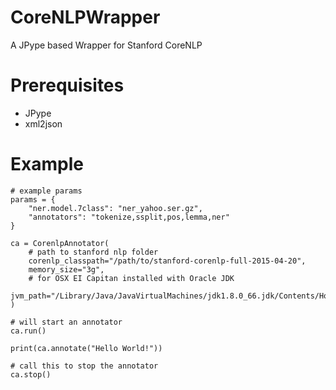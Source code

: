 # CoreNLPWrapper
A JPype based Wrapper for Stanford CoreNLP

# Prerequisites
- JPype
- xml2json

# Example
```
# example params
params = {
    "ner.model.7class": "ner_yahoo.ser.gz",
    "annotators": "tokenize,ssplit,pos,lemma,ner"
}

ca = CorenlpAnnotator(
    # path to stanford nlp folder
    corenlp_classpath="/path/to/stanford-corenlp-full-2015-04-20",
    memory_size="3g",
    # for OSX EI Capitan installed with Oracle JDK
    jvm_path="/Library/Java/JavaVirtualMachines/jdk1.8.0_66.jdk/Contents/Home/jre/lib/jli/libjli.dylib",
)

# will start an annotator
ca.run()

print(ca.annotate("Hello World!"))

# call this to stop the annotator
ca.stop()
```
